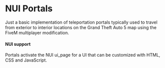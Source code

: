 # NUI Portals

Just a basic implementation of teleportation portals typically used to travel from exterior to interior locations on the Grand Theft Auto 5 map using the FiveM multiplayer modification.

#### NUI support

Portals activate the NUI ui_page for a UI that can be customized with HTML, CSS and JavaScript.
